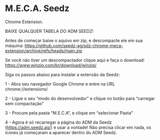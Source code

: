 # M.E.C.A. Seedz
Chrome Extension.

BAIXE QUALQUER TABELA DO ADM SEEDZ!

Antes de começar baixe o aquivo em zip, e descompacte ele em sua máquina: https://github.com/seedz-ag/sdz-chrome-meca-extension/archive/refs/heads/main.zip

Se você não tiver um descompactador clique aqui e faça o download: https://www.winzip.com/br/download/winzip/

Siga os passos abaixo para instalar a extensão da Seedz:

1 - Abra seu navegador Google Chrome e entre na URL chrome://extensions/

2 - Ligue o seu “modo do desenvolvedor” e clique no botão para “carregar sem compactação”

3 - Procure pela pasta “M.E.C.A”, e clique em “selecionar Pasta”

4 - Agora é só recarregar a página do ADM da Seedz (https://adm.seedz.ag/) e usar a vontade! Não precisa clicar em nada, os ícones já começaram a aparecer dentro do ADM Seedz.
